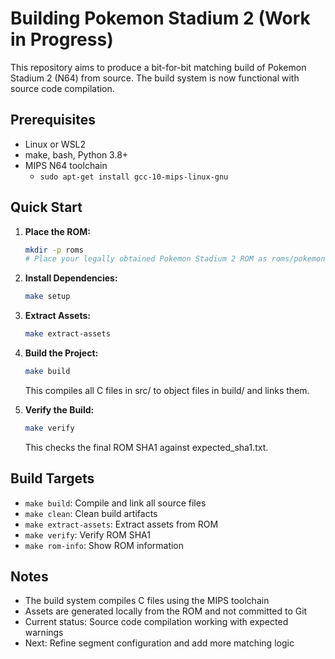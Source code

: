 # Building Pokemon Stadium 2 (Work in Progress)

This repository aims to produce a bit-for-bit matching build of Pokemon Stadium 2 (N64) from source. The build system is now functional with source code compilation.

## Prerequisites

- Linux or WSL2
- make, bash, Python 3.8+
- MIPS N64 toolchain
  - `sudo apt-get install gcc-10-mips-linux-gnu`

## Quick Start

1. **Place the ROM:**
   ```bash
   mkdir -p roms
   # Place your legally obtained Pokemon Stadium 2 ROM as roms/pokemon_stadium_2.z64
   ```

2. **Install Dependencies:**
   ```bash
   make setup
   ```

3. **Extract Assets:**
   ```bash
   make extract-assets
   ```

4. **Build the Project:**
   ```bash
   make build
   ```
   This compiles all C files in src/ to object files in build/ and links them.

5. **Verify the Build:**
   ```bash
   make verify
   ```
   This checks the final ROM SHA1 against expected_sha1.txt.

## Build Targets

- `make build`: Compile and link all source files
- `make clean`: Clean build artifacts
- `make extract-assets`: Extract assets from ROM
- `make verify`: Verify ROM SHA1
- `make rom-info`: Show ROM information

## Notes

- The build system compiles C files using the MIPS toolchain
- Assets are generated locally from the ROM and not committed to Git
- Current status: Source code compilation working with expected warnings
- Next: Refine segment configuration and add more matching logic
